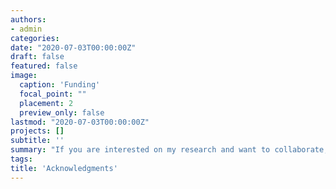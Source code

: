 ```yaml
---
authors:
- admin
categories:
date: "2020-07-03T00:00:00Z"
draft: false
featured: false
image:
  caption: 'Funding'
  focal_point: ""
  placement: 2
  preview_only: false
lastmod: "2020-07-03T00:00:00Z"
projects: []
subtitle: ''
summary: "If you are interested on my research and want to collaborate, please get in touch. I often welcome students at TraCEr (MONREPOS-RGZM) and ICArEHB for internships. These normally include training on use-wear analysis, experiments, and imaging equipment. I’m also happy to support PhD and postdoctoral researchers in the field of use-wear analysis and controlled experiments! Contact me!"
tags:
title: 'Acknowledgments'
---
```

